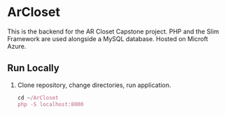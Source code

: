 # ArCloset

This is the backend for the AR Closet Capstone project. PHP and the Slim Framework are used alongside a MySQL database. Hosted on Microft Azure.

## Run Locally

1. Clone repository, change directories, run application.
    ```javascript
    cd ~/ArCloset
    php -S localhost:8000
    ```

